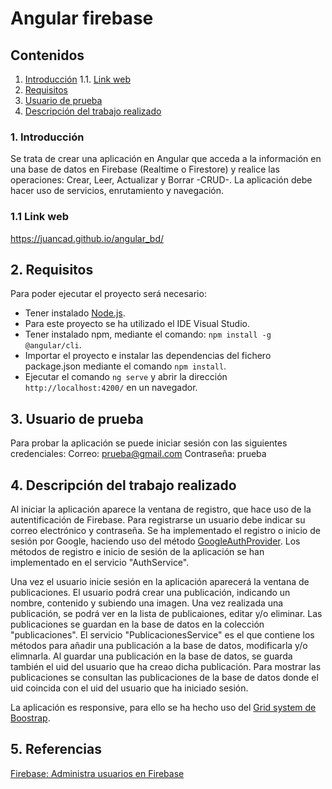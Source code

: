 # Angular firebase

## Contenidos 
1. [Introducción](#intro)
  1.1. [Link web](#link-web)
2. [Requisitos](#requisitos)
3. [Usuario de prueba](#user-prueba)
4. [Descripción del trabajo realizado](#descripcion)

### 1. Introducción <a name="intro"/>
Se trata de crear una aplicación en Angular que acceda a la información en una base de datos en Firebase (Realtime o Firestore) y realice las operaciones: Crear, Leer, Actualizar y Borrar -CRUD-. La aplicación debe hacer uso de servicios, enrutamiento y navegación.

### 1.1 Link web <a name="link-web"/>
https://juancad.github.io/angular_bd/

## 2. Requisitos<a name="requisitos"/>
Para poder ejecutar el proyecto será necesario:
- Tener instalado [Node.js](https://nodejs.org/es/download/).
- Para este proyecto se ha utilizado el IDE Visual Studio.
- Tener instalado npm, mediante el comando: `npm install -g @angular/cli`.
- Importar el proyecto e instalar las dependencias del fichero package.json mediante el comando `npm install`.
- Ejecutar el comando `ng serve` y abrir la dirección `http://localhost:4200/` en un navegador.

## 3. Usuario de prueba<a name="user-prueba"/>
Para probar la aplicación se puede iniciar sesión con las siguientes credenciales:
Correo: prueba@gmail.com
Contraseña: prueba

## 4. Descripción del trabajo realizado<a name="descripcion"/>
Al iniciar la aplicación aparece la ventana de registro, que hace uso de la autentificación de Firebase. Para registrarse un usuario debe indicar su correo electrónico y contraseña. Se ha implementado el registro o inicio de sesión por Google, haciendo uso del método [GoogleAuthProvider](https://firebase.google.com/docs/reference/node/firebase.auth.GoogleAuthProvider). Los métodos de registro e inicio de sesión de la aplicación se han implementado en el servicio "AuthService".

Una vez el usuario inicie sesión en la aplicación aparecerá la ventana de publicaciones. El usuario podrá crear una publicación, indicando un nombre, contenido y subiendo una imagen. Una vez realizada una publicación, se podrá ver en la lista de publicaiones, editar y/o eliminar. Las publicaciones se guardan en la base de datos en la colección "publicaciones". El servicio "PublicacionesService" es el que contiene los métodos para añadir una publicación a la base de datos, modificarla y/o elimnarla. Al guardar una publicación en la base de datos, se guarda también el uid del usuario que ha creao dicha publicación. Para mostrar las publicaciones se consultan las publicaciones de la base de datos donde el uid coincida con el uid del usuario que ha iniciado sesión.

La aplicación es responsive, para ello se ha hecho uso del [Grid system de Boostrap](https://getbootstrap.com/docs/4.0/layout/grid/).

## 5. Referencias
[Firebase: Administra usuarios en Firebase](https://firebase.google.com/docs/auth/web/manage-users?hl=es#web-version-9_5)
